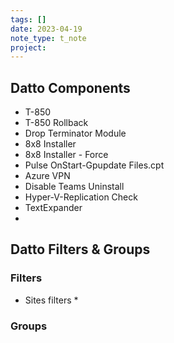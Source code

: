 ```yaml
---
tags: []
date: 2023-04-19
note_type: t_note
project:
---
```



## Datto Components
* T-850
* T-850 Rollback
* Drop Terminator Module
* 8x8 Installer
* 8x8 Installer - Force
* Pulse OnStart-Gpupdate Files.cpt
* Azure VPN
* Disable Teams Uninstall
* Hyper-V-Replication Check
* TextExpander
* 

## Datto Filters & Groups
### Filters
* Sites filters
	* 
### Groups

